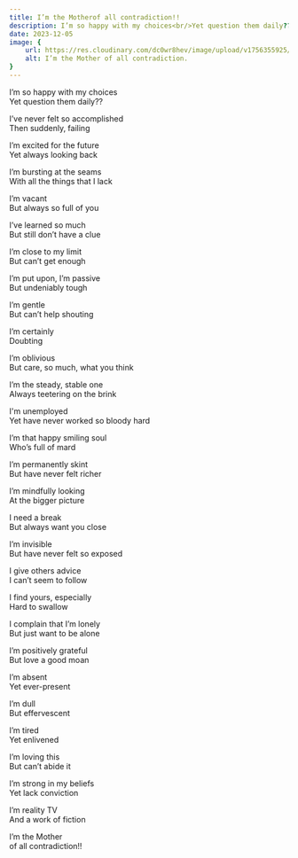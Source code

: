 ```yaml
---
title: I’m the Motherof all contradiction!!
description: I’m so happy with my choices<br/>Yet question them daily??<br/><br/>I’ve never felt so accomplished<br/>Then suddenly, failing<br/><br/>I’m excited for the future<br/>Yet always looking back<br/><br/>I’m bursting at the seams<br/>With all the things that I ...<br/>
date: 2023-12-05
image: {
    url: https://res.cloudinary.com/dc0wr8hev/image/upload/v1756355925/I_m_the_Motherof_all_contradiction_zinnsp.jpg ,
    alt: I’m the Mother of all contradiction.
}
---
```

I’m so happy with my choices<br>
Yet question them daily?? <br>

I’ve never felt so accomplished<br>
Then suddenly, failing <br>

I’m excited for the future<br>
Yet always looking back <br>

I’m bursting at the seams<br>
With all the things that I lack <br>

I’m vacant<br>
But always so full of you <br>

I’ve learned so much<br>
But still don’t have a clue <br>

I’m close to my limit<br>
But can’t get enough <br>

I’m put upon, I’m passive<br>
But undeniably tough <br>

I’m gentle<br>
But can’t help shouting <br>

I’m certainly<br>
Doubting <br>

I’m oblivious<br>
But care, so much, what you think <br>

I’m the steady, stable one<br>
Always teetering on the brink <br>

I'm unemployed<br>
Yet have never worked so bloody hard <br>

I’m that happy smiling soul<br>
Who’s full of mard <br>

I’m permanently skint<br>
But have never felt richer <br>

I’m mindfully looking<br>
At the bigger picture <br>

I need a break<br>
But always want you close <br>

I’m invisible<br>
But have never felt so exposed <br>

I give others advice<br>
I can’t seem to follow <br>

I find yours, especially<br>
Hard to swallow <br>

I complain that I’m lonely<br>
But just want to be alone <br>

I’m positively grateful<br>
But love a good moan <br>

I’m absent<br>
Yet ever-present <br>

I’m dull<br>
But effervescent <br>

I’m tired<br>
Yet enlivened <br>

I’m loving this<br>
But can’t abide it <br>

I’m strong in my beliefs<br>
Yet lack conviction <br>

I’m reality TV<br>
And a work of fiction <br>

I’m the Mother<br>
of all contradiction!!